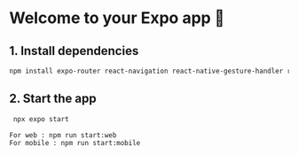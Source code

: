 # Welcome to your Expo app 👋


 ## 1. Install dependencies

   ```bash
   npm install expo-router react-navigation react-native-gesture-handler react-native-reanimated react-native-screens react-native-safe-area-context axios expo-secure-store @react-native-async-storage/async-storage @react-native-picker/picker
   ```

## 2. Start the app

   ```bash
    npx expo start
   ```


```
For web : npm run start:web
For mobile : npm run start:mobile
```
